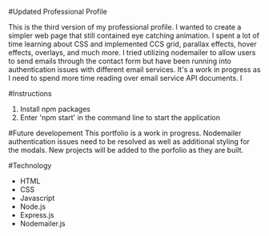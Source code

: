 #Updated Professional Profile

This is the third version of my professional profile. I wanted to create a simpler web page that still contained eye catching animation. I spent a lot of time learning about CSS and implemented CCS grid, parallax effects, hover effects, overlays, and much more. I tried utilizing nodemailer to allow users to send emails through the contact form but have been running into authentication issues with different email services. It's a work in progress as I need to spend more time reading over email service API documents. I

#Instructions

1. Install npm packages
2. Enter 'npm start' in the command line to start the application

#Future developement
This portfolio is a work in progress. Nodemailer authentication issues need to be resolved as well as additional styling for the modals. New projects will be added to the porfolio as they are built.

#Technology

* HTML
* CSS
* Javascript
* Node.js
* Express.js
* Nodemailer.js

